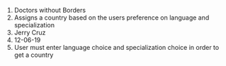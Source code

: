 1) Doctors without Borders
2) Assigns a country based on the users preference on language and specialization
3) Jerry Cruz
4) 12-06-19
5) User must enter language choice and specialization choice in order to get a country
